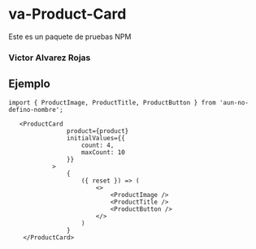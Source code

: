 # va-Product-Card

Este es un paquete de pruebas NPM

### Victor Alvarez Rojas

## Ejemplo

```
import { ProductImage, ProductTitle, ProductButton } from 'aun-no-defino-nombre';
```

```
   <ProductCard
                product={product}
                initialValues={{
                    count: 4,
                    maxCount: 10
                }}
            >
                {
                    ({ reset }) => (
                        <>
                            <ProductImage />
                            <ProductTitle />
                            <ProductButton />
                        </>
                    )
                }
    </ProductCard>
```
